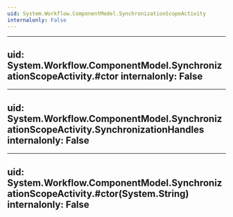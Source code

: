 ```yaml
---
uid: System.Workflow.ComponentModel.SynchronizationScopeActivity
internalonly: False
---
```


---
uid: System.Workflow.ComponentModel.SynchronizationScopeActivity.#ctor
internalonly: False
---

---
uid: System.Workflow.ComponentModel.SynchronizationScopeActivity.SynchronizationHandles
internalonly: False
---

---
uid: System.Workflow.ComponentModel.SynchronizationScopeActivity.#ctor(System.String)
internalonly: False
---
